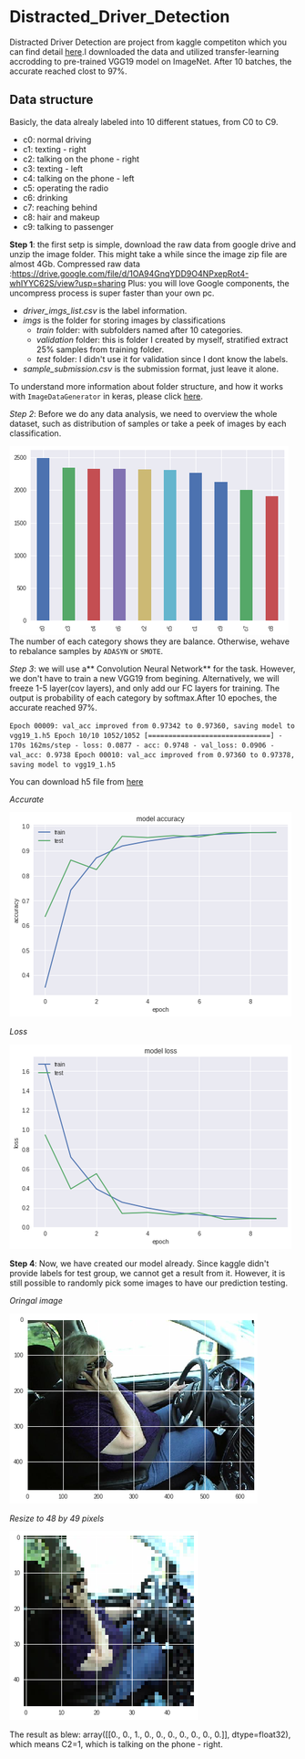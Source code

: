 # Distracted_Driver_Detection
Distracted Driver Detection are project from kaggle competiton which you can find detail [here](https://www.kaggle.com/c/state-farm-distracted-driver-detection#description).I downloaded the data and utilized transfer-learning accrodding to pre-trained VGG19 model on ImageNet. After 10 batches, the accurate reached clost to 97%.

## Data structure
Basicly, the data alrealy labeled into 10 different statues, from C0 to C9.

- c0: normal driving
- c1: texting - right
- c2: talking on the phone - right
- c3: texting - left
- c4: talking on the phone - left
- c5: operating the radio
- c6: drinking
- c7: reaching behind
- c8: hair and makeup
- c9: talking to passenger

**Step 1**: the first setp is simple, download the raw data from google drive and unzip the image folder. This might take a while since the image zip file are almost 4Gb. Compressed raw data :https://drive.google.com/file/d/1OA94GnqYDD9O4NPxepRot4-whIYYC62S/view?usp=sharing
 Plus: you will love Google components, the uncompress process is super faster than your own pc.


- *driver_imgs_list.csv* is the label information. 
- *imgs* is the folder for storing images by classifications
    - *train* folder: with subfolders named after 10 categories.
    - *validation* folder: this is folder I created by myself, stratified extract 25% samples from training folder.
    - *test* folder: I didn't use it for validation since I dont know the labels. 
- *sample_submission.csv* is the submission format, just leave it alone.

To understand more information about folder structure, and how it works with `ImageDataGenerator` in keras, please click [here](https://medium.com/@vijayabhaskar96/tutorial-image-classification-with-keras-flow-from-directory-and-generators-95f75ebe5720).

*Step 2*: Before we do any data analysis, we need to overview the whole dataset, such as distribution of samples or take a peek of images by each classification.

![](img/bar%20chart.png)
The number of each category shows they are balance. Otherwise, wehave to rebalance samples by `ADASYN` or `SMOTE`.

*Step 3*: we will use a** Convolution Neural Network** for the task. However, we don't have to train a new VGG19 from begining. Alternatively, we will freeze 1-5 layer(cov layers), and only add our FC layers for training. The output is probability of each category by softmax.After 10 epoches, the accurate reached 97%.

`
Epoch 00009: val_acc improved from 0.97342 to 0.97360, saving model to vgg19_1.h5
Epoch 10/10
1052/1052 [==============================] - 170s 162ms/step - loss: 0.0877 - acc: 0.9748 - val_loss: 0.0906 - val_acc: 0.9738
Epoch 00010: val_acc improved from 0.97360 to 0.97378, saving model to vgg19_1.h5
`

You can download h5 file from [here](https://drive.google.com/open?id=1nvpcoyH2CbDpPDJn5uuxFAd8CjkJyfc8)

*Accurate*

![](img/acc.png)

*Loss*

![](img/loss.png)

**Step 4**: Now, we have created our model already. Since kaggle didn't provide labels for test group, we cannot get a result from it. However, it is still possible to randomly pick some images to have our prediction testing.

*Oringal image*

![](img/orignal.png)

*Resize to 48 by 49 pixels*

![](img/resized%20s.png)

The result as blew:
array([[0., 0., 1., 0., 0., 0., 0., 0., 0., 0.]], dtype=float32), which means C2=1, which is talking on the phone - right.
